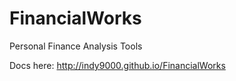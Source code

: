 # FinancialWorks
Personal Finance Analysis Tools

Docs here:
http://indy9000.github.io/FinancialWorks
